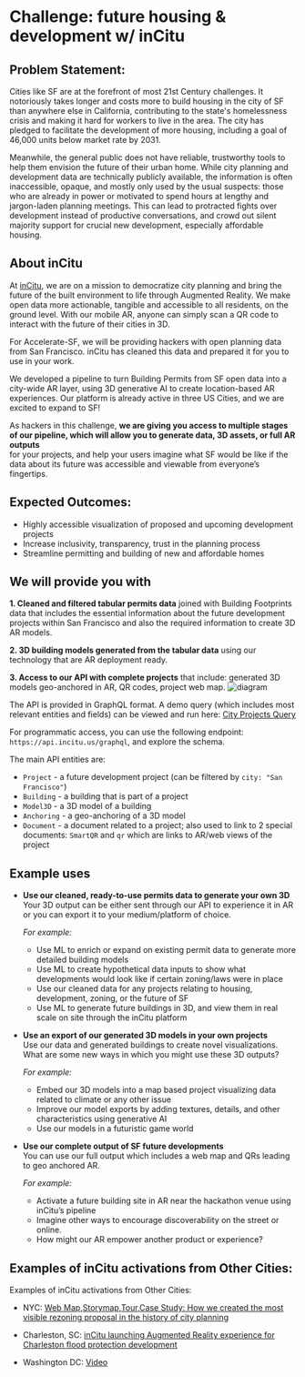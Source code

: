 # Challenge: future housing & development w/ inCitu
## Problem Statement:

Cities like SF are at the forefront of most 21st Century challenges. It notoriously takes longer and costs more to build housing in the city of SF than anywhere else in California, contributing to the state's homelessness crisis and making it hard for workers to live in the area. The city has pledged to facilitate the development of more housing, including a goal of 46,000 units below market rate by 2031. 

Meanwhile, the general public does not have reliable, trustworthy tools to help them envision the future of their urban home. While city planning and development data are technically publicly available, the information is often inaccessible, opaque, and mostly only used by the usual suspects: those who are already in power or motivated to spend hours at lengthy and jargon-laden planning meetings. This can lead to protracted fights over development instead of productive conversations, and crowd out silent majority support for crucial new development, especially affordable housing.

## About inCitu 
At [inCitu](https://www.incitu.us/), we are on a mission to democratize city planning and bring the future of the built environment to life through Augmented Reality. We make open data more actionable, tangible and accessible to all residents, on the ground level. With our mobile AR, anyone can simply scan a QR code to interact with the future of their cities in 3D.

For Accelerate-SF, we will be providing hackers with open planning data from San Francisco. inCitu has cleaned this data and prepared it for you to use in your work. 

We developed a pipeline to turn Building Permits from SF open data into a city-wide AR layer, using 3D generative AI to create location-based AR experiences. Our platform is already active in three US Cities, and we are excited to expand to SF!

As hackers in this challenge, **we are giving you access to multiple stages of our pipeline, which will allow you to generate data, 3D assets, or full AR outputs** <br> for your projects, and help your users imagine what SF would be like if the data about its future was accessible and viewable from everyone’s fingertips.

## Expected Outcomes:
* Highly accessible visualization of proposed and upcoming development projects
* Increase inclusivity, transparency, trust in the planning process
* Streamline permitting and building of new and affordable homes

## We will provide you with
**1. Cleaned and filtered tabular permits data** joined with Building Footprints data that includes the essential information about the future development projects within San Francisco and also the required information to create 3D AR models. 

**2. 3D building models generated from the tabular data** using our technology that are AR deployment ready. 

**3. Access to our API with complete projects** that include: generated 3D models geo-anchored in AR, QR codes, project web map. 
![diagram](https://i.imgur.com/psK8JVh.png)

The API is provided in GraphQL format. A demo query (which includes most relevant entities and fields) can be viewed and run here:
[City Projects Query](https://studio.apollographql.com/sandbox/explorer?endpoint=https%3A%2F%2Fapi.incitu.us%2Fgraphql&explorerURLState=N4IgJg9gxgrgtgUwHYBcQC4QEcYIE4CeABFAJYoED6ADnhAFYJQoDORwAOkkUbQ06wAUAdwAW%2BBOnYlyBKcCKkW8okgCGiFQhxqANsqIcQAZTXcAYnjNkWUCEaIBfJy8cBKdlx49SYL9-VEfx41MDA8BBYWYKIwSKg8UmoUUggkGJYUNRQYaO5vXTSAc3IYOJjdbNLy-JDdFJya7xkKAEk-WqIWCBg8KAQAJSYIPDB2mMhYRFQ2Tk6eQIQYnl7dGMcYgCMYUl0wUiQi2eWiADMICBRaA5Rx%2BdjhBF1dA6KAVSRyPOaebd39w4AFQI1CW9z%2Be1exlEalBJwhAKKAAkEKQiqIUPCdpDDgBZbL4Uh6E6nQojY73HhFOgwJBgcxkvAnHiki54FFojEnDb3OAQOK6ADMYApP28FDhlLOuwQABloFU0syiNZRCNXp4pVSEBBfBz0ZitSqkFA1XgAMJsgEEzVisWFQ7VMF2n6VBplZ0u7x6d1NL08l0Bn5BnhBnk8kCOIA)

For programmatic access, you can use the following endpoint: `https://api.incitu.us/graphql`, and explore the schema.

The main API entities are:
- `Project` - a future development project (can be filtered by `city: "San Francisco"`)
- `Building` - a building that is part of a project
- `Model3D` - a 3D model of a building
- `Anchoring` - a geo-anchoring of a 3D model
- `Document` - a document related to a project; 
also used to link to 2 special documents: `SmartQR` and `qr` which are links to AR/web views of the project


## Example uses
- **Use our cleaned, ready-to-use permits data to generate your own 3D**<br> 
Your 3D output can be either sent through our API to experience it in AR or you can export it to your medium/platform of choice.

  _For example:_ 
  - Use ML to enrich or expand on existing permit data to generate more detailed building models
  - Use ML to create hypothetical data inputs to show what developments would look like if certain zoning/laws were in place
  - Use our cleaned data for any projects relating to housing, development, zoning, or the future of SF
  - Use ML to generate future buildings in 3D, and view them in real scale on site through the inCitu platform


- **Use an export of our generated 3D models in your own projects**<br> 
Use our data and generated buildings to create novel visualizations. 
What are some new ways in which you might use these 3D outputs? 

  _For example:_ 
  - Embed our 3D models into a map based project visualizing data related to climate or any other issue
  - Improve our model exports by adding textures, details, and other characteristics using generative AI
  - Use our models in a futuristic game world   


- **Use our complete output of SF future developments**<br> 
  You can use our full output which includes a web map and QRs leading to geo anchored AR.

  _For example:_
  - Activate a future building site in AR near the hackathon venue using inCitu’s pipeline
  - Imagine other ways to encourage discoverability on the street or online. 
  - How might our AR empower another product or experience? 

## Examples of inCitu activations from Other Cities:

Examples of inCitu activations from Other Cities:
- NYC: 
[Web Map](https://www.incitu.us/map),[Storymap](https://storymaps.arcgis.com/stories/24ab655556494c91aaa799ad6f48d59a),[Tour](https://youtu.be/HDGK7zhIYe4?feature=shared),[Case Study: How we created the most visible rezoning proposal in the history of city planning](https://medium.com/incitu/how-we-created-the-most-visible-rezoning-proposal-in-the-history-of-city-planning-d2235be90ce0)


- Charleston, SC: 
[inCitu launching Augmented Reality experience for Charleston flood protection development](https://www.auganix.org/ar-news-incitu-launching-augmented-reality-experience-for-charleston-flood-protection-development/)

- Washington DC: 
[Video](https://www.instagram.com/incitu_ar/)
